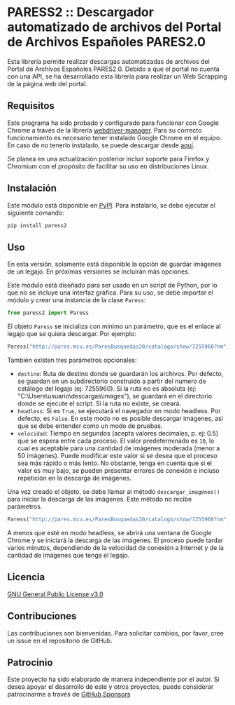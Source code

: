 # PARESS2 :: Descargador automatizado de archivos del Portal de Archivos Españoles PARES2.0

Esta librería permite realizar descargas automatizadas de archivos del Portal de Archivos Españoles PARES2.0. Debido a que el portal no cuenta con una API, se ha desarrollado esta librería para realizar un Web Scrapping de la página web del portal.

## Requisitos

Este programa ha sido probado y configurado para funcionar con Google Chrome a través de la librería [webdriver-manager](https://pypi.org/project/webdriver-manager/). Para su correcto funcionamiento es necesario tener instalado Google Chrome en el equipo. En caso de no tenerlo instalado, se puede descargar desde [aquí](https://www.google.com/intl/es/chrome/).

Se planea en una actualización posterior incluir soporte para Firefox y Chromium con el propósito de facilitar su uso en distribuciones Linux.

## Instalación

Este módulo está disponible en [PyPI](https://pypi.org/project/pypares2/). Para instalarlo, se debe ejecutar el siguiente comando:

```bash
pip install paress2
```

## Uso

En esta versión, solamente está disponible la opción de guardar imágenes de un legajo. En próximas versiones se incluirán más opciones.

Este módulo está diseñado para ser usado en un script de Python, por lo que no se incluye una interfaz gráfica. Para su uso, se debe importar el módulo y crear una instancia de la clase `Paress`:

```python
from paress2 import Paress
```

El objeto `Paress` se inicializa con mínimo un parámetro, que es el enlace al legajo que se quiera descargar. Por ejemplo:

```python
Paress("http://pares.mcu.es/ParesBusquedas20/catalogo/show/7255960?nm")
```

También existen tres parámetros opcionales:

- `destino`: Ruta de destino donde se guardarán los archivos. Por defecto, se guardan en un subdirectorio construido a partir del numero de catálogo del legajo (ej: 7255960). Si la ruta no es absoluta (ej: "C:\Users\usuario\descargas\images"), se guardará en el directorio donde se ejecute el script. Si la ruta no existe, se creará.
- `headless`: Si es `True`, se ejecutará el navegador en modo headless. Por defecto, es `False`. En este modo no es posible descargar imágenes, así que se debe entender como un modo de pruebas.
- `velocidad`: Tiempo en segundos (acepta valores decimales, p. ej: 0.5) que se espera entre cada proceso. El valor predeterminado es `10`, lo cual es aceptable para una cantidad de imágenes moderada (menor a 50 imágenes). Puede modificar este valor si se desea que el proceso sea más rápido o más lento. No obstante, tenga en cuenta que si el valor es muy bajo, se pueden presentar errores de conexión e incluso repetición en la descarga de imágenes.

Una vez creado el objeto, se debe llamar al método `descargar_imagenes()` para iniciar la descarga de las imágenes. Este método no recibe parámetros.

```python
Paress("http://pares.mcu.es/ParesBusquedas20/catalogo/show/7255960?nm", destino="C:\Users\usuario\descargas\images", velocidad=1).descargar_imagenes()
```

A menos que esté en modo headless, se abrirá una ventana de Google Chrome y se iniciará la descarga de las imágenes. El proceso puede tardar varios minutos, dependiendo de la velocidad de conexión a Internet y de la cantidad de imágenes que tenga el legajo.

## Licencia

[GNU General Public License v3.0](https://www.gnu.org/licenses/gpl-3.0.html)

## Contribuciones

Las contribuciones son bienvenidas. Para solicitar cambios, por favor, cree un issue en el repositorio de GitHub.

## Patrocinio

Este proyecto ha sido elaborado de manera independiente por el autor. Si desea apoyar el desarrollo de este y otros proyectos, puede considerar patrocinarme a través de [GitHub Sponsors](https://github.com/sponsors/jairomelo)

